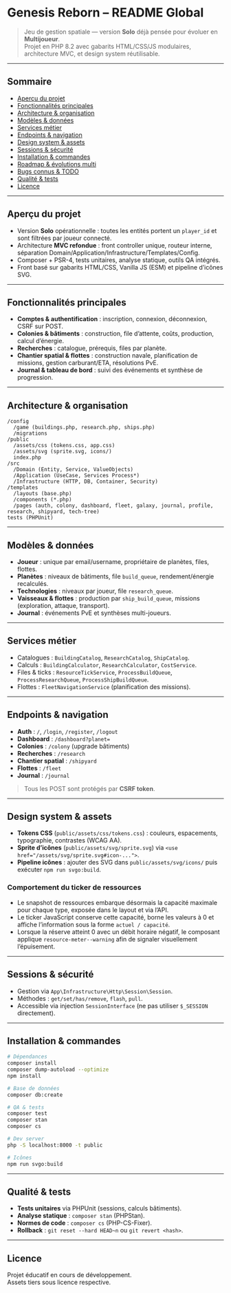 # Genesis Reborn – README Global

> Jeu de gestion spatiale — version **Solo** déjà pensée pour évoluer en **Multijoueur**.  
> Projet en PHP 8.2 avec gabarits HTML/CSS/JS modulaires, architecture MVC, et design system réutilisable.

---

## Sommaire
- [Aperçu du projet](#aperçu-du-projet)
- [Fonctionnalités principales](#fonctionnalités-principales)
- [Architecture & organisation](#architecture--organisation)
- [Modèles & données](#modèles--données)
- [Services métier](#services-métier)
- [Endpoints & navigation](#endpoints--navigation)
- [Design system & assets](#design-system--assets)
- [Sessions & sécurité](#sessions--sécurité)
- [Installation & commandes](#installation--commandes)
- [Roadmap & évolutions multi](#roadmap--évolutions-multi)
- [Bugs connus & TODO](#bugs-connus--todo)
- [Qualité & tests](#qualité--tests)
- [Licence](#licence)

---

## Aperçu du projet
- Version **Solo** opérationnelle : toutes les entités portent un `player_id` et sont filtrées par joueur connecté.
- Architecture **MVC refondue** : front controller unique, routeur interne, séparation Domain/Application/Infrastructure/Templates/Config.
- Composer + PSR-4, tests unitaires, analyse statique, outils QA intégrés.
- Front basé sur gabarits HTML/CSS, Vanilla JS (ESM) et pipeline d’icônes SVG.

---

## Fonctionnalités principales
- **Comptes & authentification** : inscription, connexion, déconnexion, CSRF sur POST.
- **Colonies & bâtiments** : construction, file d’attente, coûts, production, calcul d’énergie.
- **Recherches** : catalogue, prérequis, files par planète.
- **Chantier spatial & flottes** : construction navale, planification de missions, gestion carburant/ETA, résolutions PvE.
- **Journal & tableau de bord** : suivi des événements et synthèse de progression.

---

## Architecture & organisation
```
/config
  /game (buildings.php, research.php, ships.php)
  /migrations
/public
  /assets/css (tokens.css, app.css)
  /assets/svg (sprite.svg, icons/)
  index.php
/src
  /Domain (Entity, Service, ValueObjects)
  /Application (UseCase, Services Process*)
  /Infrastructure (HTTP, DB, Container, Security)
/templates
  /layouts (base.php)
  /components (*.php)
  /pages (auth, colony, dashboard, fleet, galaxy, journal, profile, research, shipyard, tech-tree)
tests (PHPUnit)
```

---

## Modèles & données
- **Joueur** : unique par email/username, propriétaire de planètes, files, flottes.
- **Planètes** : niveaux de bâtiments, file `build_queue`, rendement/énergie recalculés.
- **Technologies** : niveaux par joueur, file `research_queue`.
- **Vaisseaux & flottes** : production par `ship_build_queue`, missions (exploration, attaque, transport).
- **Journal** : événements PvE et synthèses multi-joueurs.

---

## Services métier
- Catalogues : `BuildingCatalog`, `ResearchCatalog`, `ShipCatalog`.
- Calculs : `BuildingCalculator`, `ResearchCalculator`, `CostService`.
- Files & ticks : `ResourceTickService`, `ProcessBuildQueue`, `ProcessResearchQueue`, `ProcessShipBuildQueue`.
- Flottes : `FleetNavigationService` (planification des missions).

---

## Endpoints & navigation
- **Auth** : `/`, `/login`, `/register`, `/logout`
- **Dashboard** : `/dashboard?planet=`
- **Colonies** : `/colony` (upgrade bâtiments)
- **Recherches** : `/research`
- **Chantier spatial** : `/shipyard`
- **Flottes** : `/fleet`
- **Journal** : `/journal`

> Tous les POST sont protégés par **CSRF token**.

---

## Design system & assets
- **Tokens CSS** (`public/assets/css/tokens.css`) : couleurs, espacements, typographie, contrastes (WCAG AA).
- **Sprite d’icônes** (`public/assets/svg/sprite.svg`) via `<use href="/assets/svg/sprite.svg#icon-...">`.
- **Pipeline icônes** : ajouter des SVG dans `public/assets/svg/icons/` puis exécuter `npm run svgo:build`.

### Comportement du ticker de ressources
- Le snapshot de ressources embarque désormais la capacité maximale pour chaque type, exposée dans le layout et via l’API.
- Le ticker JavaScript conserve cette capacité, borne les valeurs à 0 et affiche l’information sous la forme `actuel / capacité`.
- Lorsque la réserve atteint 0 avec un débit horaire négatif, le composant applique `resource-meter--warning` afin de signaler visuellement l’épuisement.

---

## Sessions & sécurité
- Gestion via `App\Infrastructure\Http\Session\Session`.
- Méthodes : `get/set/has/remove`, `flash`, `pull`.
- Accessible via injection `SessionInterface` (ne pas utiliser `$_SESSION` directement).

---

## Installation & commandes
```bash
# Dépendances
composer install
composer dump-autoload --optimize
npm install

# Base de données
composer db:create

# QA & tests
composer test
composer stan
composer cs

# Dev server
php -S localhost:8000 -t public

# Icônes
npm run svgo:build
```

---

## Qualité & tests
- **Tests unitaires** via PHPUnit (sessions, calculs bâtiments).
- **Analyse statique** : `composer stan` (PHPStan).
- **Normes de code** : `composer cs` (PHP-CS-Fixer).
- **Rollback** : `git reset --hard HEAD~n` ou `git revert <hash>`.

---

## Licence
Projet éducatif en cours de développement.  
Assets tiers sous licence respective.  
